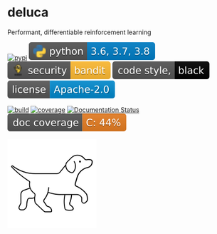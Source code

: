 # deluca

Performant, differentiable reinforcement learning

[![pypi](https://badgen.net/pypi/v/deluca)](https://pypi.org/project/deluca/)
[![pyversions](https://raw.githubusercontent.com/MinRegret/deluca/main/.github/badges/python_versions.svg?sanitize=true)](https://pypi.org/project/deluca)
[![security: bandit](https://raw.githubusercontent.com/MinRegret/deluca/main/.github/badges/bandit.svg?sanitize=true)](https://github.com/PyCQA/bandit)
[![Code style: black](https://raw.githubusercontent.com/MinRegret/deluca/main/.github/badges/black.svg?sanitize=true)](https://github.com/psf/black)
[![License: Apache 2.0](https://raw.githubusercontent.com/MinRegret/deluca/main/.github/badges/apache.svg?sanitize=true)](https://github.com/MinRegret/deluca/blob/main/LICENSE)

[![build](https://github.com/MinRegret/deluca/workflows/build/badge.svg)](https://github.com/MinRegret/deluca/actions)
[![coverage](https://badgen.net/codecov/c/github/MinRegret/deluca)](https://codecov.io/github/MinRegret/deluca)
[![Documentation Status](https://readthedocs.org/projects/deluca/badge/?version=latest)](https://deluca.readthedocs.io/en/latest/?badge=latest)
[![doc_coverage](https://raw.githubusercontent.com/MinRegret/deluca/main/.github/badges/docstring_coverage.svg?sanitize=true)](https://github.com/MinRegret/deluca)

![deluca](https://raw.githubusercontent.com/MinRegret/deluca/main/assets/img/deluca.svg?token=AAURLVRRLKHPK4VELPKH6X27RW5LC)
